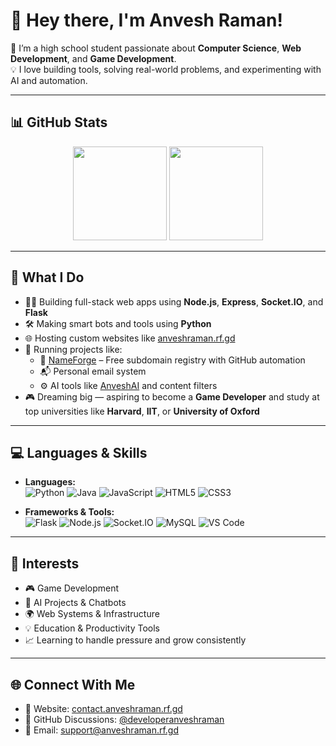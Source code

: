 # 👋 Hey there, I'm Anvesh Raman!

🎯 I’m a high school student passionate about **Computer Science**, **Web Development**, and **Game Development**.  
💡 I love building tools, solving real-world problems, and experimenting with AI and automation.

---

## 📊 GitHub Stats

<p align="center">
  <img src="https://github-readme-stats.vercel.app/api?username=developeranveshraman&show_icons=true&theme=radical" height="150" />
  <img src="https://streak-stats.demolab.com?user=developeranveshraman&theme=radical" height="150" />
</p>

---

## 🧠 What I Do

- 👨‍💻 Building full-stack web apps using **Node.js**, **Express**, **Socket.IO**, and **Flask**
- 🛠 Making smart bots and tools using **Python**
- 🌐 Hosting custom websites like [anveshraman.rf.gd](https://anveshraman.rf.gd)
- 🚀 Running projects like:
  - 🔧 [NameForge](https://github.com/developeranveshraman/nameforge) – Free subdomain registry with GitHub automation
  - 📬 Personal email system
  - ⚙️ AI tools like [AnveshAI](https://github.com/AnveshAI) and content filters
- 🎮 Dreaming big — aspiring to become a **Game Developer** and study at top universities like **Harvard**, **IIT**, or **University of Oxford**

---

## 💻 Languages & Skills

- **Languages:**  
  ![Python](https://img.shields.io/badge/-Python-3776AB?style=flat&logo=python&logoColor=white)
  ![Java](https://img.shields.io/badge/-Java-007396?style=flat&logo=java&logoColor=white)
  ![JavaScript](https://img.shields.io/badge/-JavaScript-F7DF1E?style=flat&logo=javascript&logoColor=black)
  ![HTML5](https://img.shields.io/badge/-HTML5-E34F26?style=flat&logo=html5&logoColor=white)
  ![CSS3](https://img.shields.io/badge/-CSS3-1572B6?style=flat&logo=css3&logoColor=white)

- **Frameworks & Tools:**  
  ![Flask](https://img.shields.io/badge/-Flask-000000?style=flat&logo=flask&logoColor=white)
  ![Node.js](https://img.shields.io/badge/-Node.js-339933?style=flat&logo=nodedotjs&logoColor=white)
  ![Socket.IO](https://img.shields.io/badge/-Socket.IO-010101?style=flat&logo=socket.io&logoColor=white)
  ![MySQL](https://img.shields.io/badge/-MySQL-4479A1?style=flat&logo=mysql&logoColor=white)
  ![VS Code](https://img.shields.io/badge/-VS%20Code-007ACC?style=flat&logo=visual-studio-code&logoColor=white)

---

## 🧩 Interests

- 🎮 Game Development
- 🤖 AI Projects & Chatbots
- 🌍 Web Systems & Infrastructure
- 💡 Education & Productivity Tools
- 📈 Learning to handle pressure and grow consistently

---

## 🌐 Connect With Me

- 🔗 Website: [contact.anveshraman.rf.gd](https://contact.anveshraman.rf.gd)
- 💬 GitHub Discussions: [@developeranveshraman](https://github.com/developeranveshraman)
- 📧 Email: [support@anveshraman.rf.gd](support@anveshraman.rf.gd)
